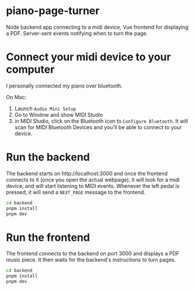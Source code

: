 # piano-page-turner
Node backend app connecting to a midi device, Vue frontend for displaying a PDF. Server-sent events notifying when to turn the page.

# Connect your midi device to your computer
I personally connected my piano over bluetooth.

On Mac:
1. Launch `Audio Mini Setup`
2. Go to Window and show MIDI Studio
3. in MIDI Studio, click on the Bluetooth icon to `Configure Bluetooth`. It will scan for MIDI Bluetooth Devices and you'll be able to connect to your device.

# Run the backend
The backend starts on http://localhost:3000 and once the frontend connects to it (once you open the actual webpage), it will look for a midi device, and will start listening to MIDI events.
Whenever the left pedal is pressed, it will send a `NEXT_PAGE` message to the frontend.
```sh
cd backend
pnpm install
pnpm dev
```

# Run the frontend
The frontend connects to the backend on port 3000 and displays a PDF music piece. It then waits for the backend's instructions to turn pages.
```sh
cd backend
pnpm install
pnpm dev
```
